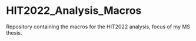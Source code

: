 # HIT2022_Analysis_Macros
Repository containing the macros for the HIT2022 analysis, focus of my MS thesis.

